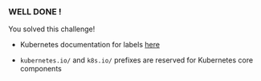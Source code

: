 
<br>

### WELL DONE !

You solved this challenge!

* Kubernetes documentation for labels [here](https://kubernetes.io/docs/concepts/overview/working-with-objects/labels/)

* `kubernetes.io/` and `k8s.io/` prefixes are reserved for Kubernetes core components
